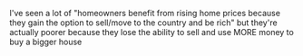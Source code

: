 I've seen a lot of "homeowners benefit from rising home prices because they gain the option to sell/move to the country and be rich" but they're actually poorer because they lose the ability to sell and use MORE money to buy a bigger house

